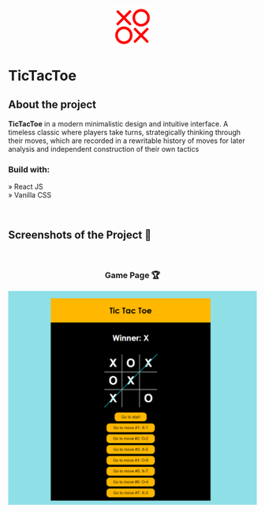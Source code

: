 <div align='center'><img style="width:16%" src='./public/logo.png'/></div>


# TicTacToe
<h2>About the project</h2>

<p><b>TicTacToe</b> in a modern minimalistic design and intuitive interface. A timeless classic where players take turns, strategically thinking through their moves, which are recorded in a rewritable history of moves for later analysis and independent construction of their own tactics</p>

<!-- 👉 Live Demo: <a href='https://tenzies-game.app/'>Tenzies Demo</a> -->

<h3>Build with:</h3>

» React JS <br>
» Vanilla CSS  <br>

<br>

<h2>Screenshots of the Project 📸</h2>
<br>
<h3 align='center'>Game Page 🏆</h3>

<div align='center'>
<img src='./public/game.png'/>

</div>
</div>